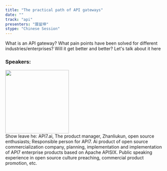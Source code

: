 ```yaml
---
title: "The practical path of API gateways"
date: "" 
track: "api"
presenters: "展留坤"
stype: "Chinese Session"
---
```

What is an API gateway? What pain points have been solved for different industries/enterprises? Will it get better and better? Let's talk about it here
 ### Speakers: 
 <img src="images/speaker/1186.png" width="200" /><br>Show leave he: API7.ai, The product manager, Zhanliukun, open source enthusiasts; Responsible person for API7. Ai product of open source commercialization company, planning, implementation and implementation of API7 enterprise products based on Apache APISIX. Public speaking experience in open source culture preaching, commercial product promotion, etc.
 